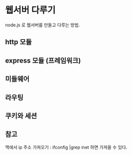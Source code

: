 # 웹서버 다루기
node.js 로 웹서버를 만들고 다루는 방법.

## http 모듈

## express 모듈 (프레임워크)

## 미들웨어

## 라우팅

## 쿠키와 세션

## 참고

맥에서 ip 주소 가져오기 :
ifconfig |grep inet 하면 가져올 수 있다.
